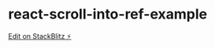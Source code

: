 # react-scroll-into-ref-example

[Edit on StackBlitz ⚡️](https://stackblitz.com/edit/react-starter-typescript-keddr1)